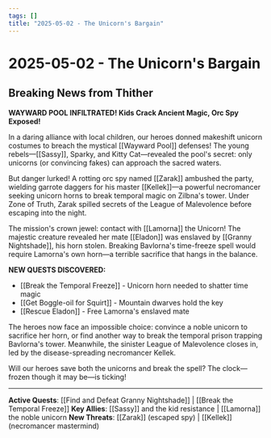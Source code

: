 ```yaml
---
tags: []
title: "2025-05-02 - The Unicorn's Bargain"
---
```


# 2025-05-02 - The Unicorn's Bargain

## Breaking News from Thither

**WAYWARD POOL INFILTRATED! Kids Crack Ancient Magic, Orc Spy Exposed!**

In a daring alliance with local children, our heroes donned makeshift unicorn costumes to breach the mystical [[Wayward Pool]] defenses! The young rebels—[[Sassy]], Sparky, and Kitty Cat—revealed the pool's secret: only unicorns (or convincing fakes) can approach the sacred waters.

But danger lurked! A rotting orc spy named [[Zarak]] ambushed the party, wielding garrote daggers for his master [[Kellek]]—a powerful necromancer seeking unicorn horns to break temporal magic on Zilbna's tower. Under Zone of Truth, Zarak spilled secrets of the League of Malevolence before escaping into the night.

The mission's crown jewel: contact with [[Lamorna]] the Unicorn! The majestic creature revealed her mate [[Eladon]] was enslaved by [[Granny Nightshade]], his horn stolen. Breaking Bavlorna's time-freeze spell would require Lamorna's own horn—a terrible sacrifice that hangs in the balance.

**NEW QUESTS DISCOVERED:**
- [[Break the Temporal Freeze]] - Unicorn horn needed to shatter time magic
- [[Get Boggle-oil for Squirt]] - Mountain dwarves hold the key
- [[Rescue Eladon]] - Free Lamorna's enslaved mate

The heroes now face an impossible choice: convince a noble unicorn to sacrifice her horn, or find another way to break the temporal prison trapping Bavlorna's tower. Meanwhile, the sinister League of Malevolence closes in, led by the disease-spreading necromancer Kellek.

Will our heroes save both the unicorns and break the spell? The clock—frozen though it may be—is ticking!

---

**Active Quests**: [[Find and Defeat Granny Nightshade]] | [[Break the Temporal Freeze]]
**Key Allies**: [[Sassy]] and the kid resistance | [[Lamorna]] the noble unicorn
**New Threats**: [[Zarak]] (escaped spy) | [[Kellek]] (necromancer mastermind)
